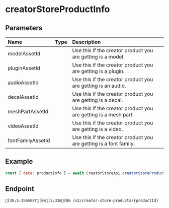 
# creatorStoreProductInfo


## Parameters
| Name              | Type  | Description                                                       |
| :---------------- | :---- | :---------------------------------------------------------------- |
| modelAssetId      |       | Use this if the creator product you are getting is a model.       |
| pluginAssetId     |       | Use this if the creator product you are getting is a plugin.      |
| audioAssetId      |       | Use this if the creator product you are getting is an audio.      |
| decalAssetId      |       | Use this if the creator product you are getting is a decal.       |
| meshPartAssetId   |       | Use this if the creator product you are getting is a mesh part.   |
| videoAssetId      |       | Use this if the creator product you are getting is a video.       |
| fontFamilyAssetId |       | Use this if the creator product you are getting is a font family. |



## Example
```js copy showLineNumbers
const { data: productInfo } = await CreatorStoreApi.creatorStoreProductInfo({ modelAssetId: 16989381169 }); 
```

## Endpoint
```ansi
[38;5;156mGET[0m[2;33m[0m /v2/creator-store-products/{productId}
```
  